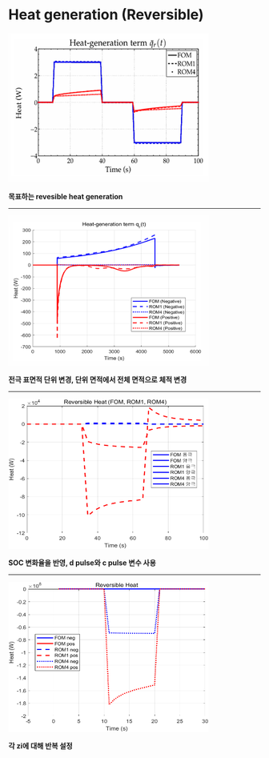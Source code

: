 # Heat generation (Reversible)

<img src="https://github.com/Igabin/heat-term/blob/main/%ED%99%94%EB%A9%B4%20%EC%BA%A1%EC%B2%98%202025-03-28%20123438.png" width="400" height="300">

**목표하는 revesible heat generation**

---
<img src="https://github.com/Igabin/heat-term/blob/main/%ED%99%94%EB%A9%B4%20%EC%BA%A1%EC%B2%98%202025-03-28%20123457.png" width="400" height="300">

**전극 표면적 단위 변경, 단위 면적에서 전체 면적으로 체적 변경**

---
<img src="https://github.com/Igabin/heat-term/blob/main/untitled2.png" width="400" height="300">

**SOC 변화율을 반영, d pulse와 c pulse 변수 사용**

---
<img src="https://github.com/Igabin/heat-term/blob/main/reversible_heat_three.png" width="400" height="300">


**각 zi에 대해 반복 설정**
